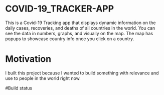 # COVID-19_TRACKER-APP
This is a Covid-19 Tracking app that displays dynamic information on the daily cases, recoveries, and deaths of all countries in the world. You can see the data in numbers, graphs, and visually on the map. The map has popups to showcase country info once you click on a country.

# Motivation
I built this project because I wanted to build something with relevance and use to people in the world right now. 

#Build status



